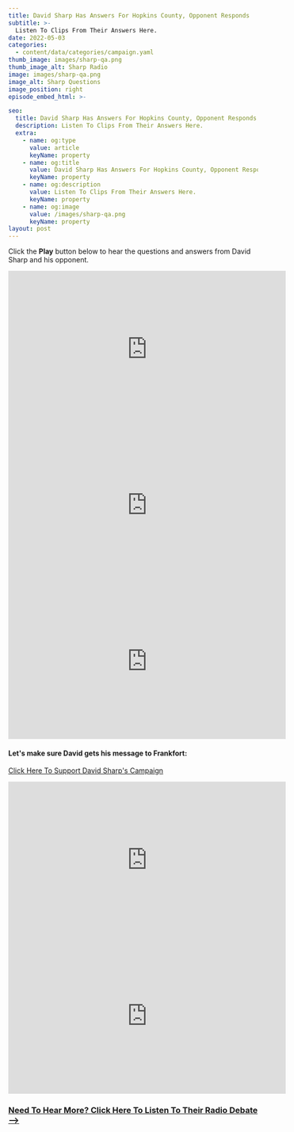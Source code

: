 ```yaml
---
title: David Sharp Has Answers For Hopkins County, Opponent Responds
subtitle: >-
  Listen To Clips From Their Answers Here.
date: 2022-05-03
categories:
  - content/data/categories/campaign.yaml
thumb_image: images/sharp-qa.png
thumb_image_alt: Sharp Radio
image: images/sharp-qa.png
image_alt: Sharp Questions
image_position: right
episode_embed_html: >-

seo:
  title: David Sharp Has Answers For Hopkins County, Opponent Responds
  description: Listen To Clips From Their Answers Here.
  extra:
    - name: og:type
      value: article
      keyName: property
    - name: og:title
      value: David Sharp Has Answers For Hopkins County, Opponent Responds
      keyName: property
    - name: og:description
      value: Listen To Clips From Their Answers Here.
      keyName: property
    - name: og:image
      value: /images/sharp-qa.png
      keyName: property
layout: post
---
```


Click the **Play** button below to hear the questions and answers from David Sharp and his opponent.


<iframe width="560" height="315" src="https://www.youtube.com/embed/pJPOOUW_xF0" title="YouTube video player" frameborder="0" allow="accelerometer; autoplay; clipboard-write; encrypted-media; gyroscope; picture-in-picture" allowfullscreen></iframe>

<iframe width="560" height="315" src="https://www.youtube.com/embed/BW33W1lc7yE" title="YouTube video player" frameborder="0" allow="accelerometer; autoplay; clipboard-write; encrypted-media; gyroscope; picture-in-picture" allowfullscreen></iframe>

<iframe width="560" height="315" src="https://www.youtube.com/embed/L0UDhjViWII" title="YouTube video player" frameborder="0" allow="accelerometer; autoplay; clipboard-write; encrypted-media; gyroscope; picture-in-picture" allowfullscreen></iframe>


#### Let's make sure David gets his message to Frankfort:

[Click Here To Support David Sharp's Campaign](/support)

<iframe width="560" height="315" src="https://www.youtube.com/embed/G7ZLL7VcS4k" title="YouTube video player" frameborder="0" allow="accelerometer; autoplay; clipboard-write; encrypted-media; gyroscope; picture-in-picture" allowfullscreen></iframe>

<iframe width="560" height="315" src="https://www.youtube.com/embed/75VR1wmrJ08" title="YouTube video player" frameborder="0" allow="accelerometer; autoplay; clipboard-write; encrypted-media; gyroscope; picture-in-picture" allowfullscreen></iframe>

### [Need To Hear More? Click Here To Listen To Their Radio Debate -->](/posts/debate-sharp)

